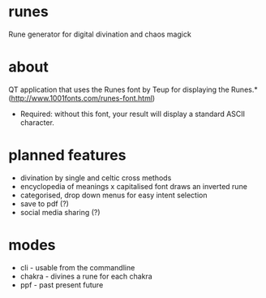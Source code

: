# runes
Rune generator for digital divination and chaos magick

# about
QT application that uses the Runes font by Teup for displaying the Runes.*
(http://www.1001fonts.com/runes-font.html)
* Required: without this font, your result will display a standard ASCII character.

# planned features
- divination by single and celtic cross methods
- encyclopedia of meanings
x capitalised font draws an inverted rune
- categorised, drop down menus for easy intent selection
- save to pdf (?)
- social media sharing (?)

# modes
- cli - usable from the commandline
- chakra - divines a rune for each chakra
- ppf - past present future

